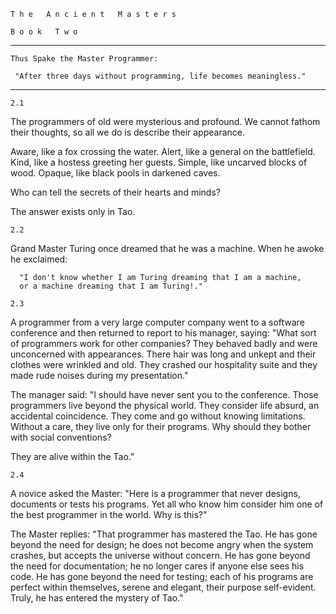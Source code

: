     T h e   A n c i e n t   M a s t e r s

    B o o k   T w o
-----------------------------------------------------------------------
    Thus Spake the Master Programmer:

     "After three days without programming, life becomes meaningless."
-----------------------------------------------------------------------
    2.1

  The programmers of old were mysterious and profound. We cannot fathom
  their thoughts, so all we do is describe their appearance.

  Aware, like a fox crossing the water. Alert, like a general on the
  battlefield. Kind, like a hostess greeting her guests. Simple, like
  uncarved blocks of wood. Opaque, like black pools in darkened caves.

  Who can tell the secrets of their hearts and minds?

  The answer exists only in Tao.

    2.2

  Grand Master Turing once dreamed that he was a machine. When he awoke
  he exclaimed:

      "I don't know whether I am Turing dreaming that I am a machine, 
      or a machine dreaming that I am Turing!."

<!--seperator -->

    2.3

  A programmer from a very large computer company went to a software
  conference and then returned to report to his manager, saying: "What
  sort of programmers work for other companies? They behaved badly and
  were unconcerned with appearances.  There hair was long and unkept
  and their clothes were wrinkled and old. They crashed our hospitality
  suite and they made rude noises during my presentation."

  The manager said: "I should have never sent you to the conference.
  Those programmers live beyond the physical world. They consider life
  absurd, an accidental coincidence. They come and go without knowing
  limitations. Without a care, they live only for their programs. Why
  should they bother with social conventions?

  They are alive within the Tao."

    2.4

  A novice asked the Master: "Here is a programmer that never designs,
  documents or tests his programs. Yet all who know him consider him
  one of the best programmer in the world. Why is this?"

  The Master replies: "That programmer has mastered the Tao. He has
  gone beyond the need for design; he does not become angry when the
  system crashes, but accepts the universe without concern. He has gone
  beyond the need for documentation; he no longer cares if anyone else
  sees his code. He has gone beyond the need for testing; each of his
  programs are perfect within themselves, serene and elegant, their
  purpose self-evident.  Truly, he has entered the mystery of Tao."
